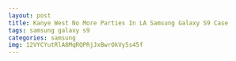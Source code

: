 ```yaml
---
layout: post
title: Kanye West No More Parties In LA Samsung Galaxy S9 Case
tags: samsung galaxy s9
categories: samsung
img: 12VYCYutRlA8MqRQPRjJxBwrOkVy5s45f
---
```

